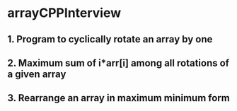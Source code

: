# arrayCPPInterview

## 1. Program to cyclically rotate an array by one 

## 2. Maximum sum of i*arr[i] among all rotations of a given array

## 3. Rearrange an array in maximum minimum form

